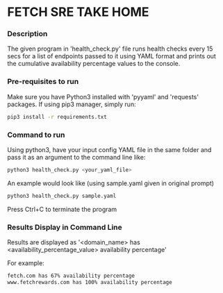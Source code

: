 # FETCH SRE TAKE HOME

### Description

The given program in 'health_check.py' file runs health checks every 15 secs for a list of endpoints passed to it using YAML format and prints out the cumulative availability percentage values to the console.

### Pre-requisites to run

Make sure you have Python3 installed with 'pyyaml' and 'requests' packages. If using pip3 manager, simply run:

```Bash
pip3 install -r requirements.txt
```

### Command to run

Using python3, have your input config YAML file in the same folder and pass it as an argument to the command line like:

```Bash
python3 health_check.py <your_yaml_file>
```

An example would look like (using sample.yaml given in original prompt)

```Bash
python3 health_check.py sample.yaml
```

Press Ctrl+C to terminate the program

### Results Display in Command Line

Results are displayed as '<domain_name> has <availability_percentage_value> availability percentage'

For example:

```Bash
fetch.com has 67% availability percentage
www.fetchrewards.com has 100% availability percentage
```